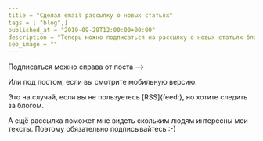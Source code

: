 ```yaml
---
title = "Сделал email рассылку о новых статьях"
tags = [ "blog",]
published_at = "2019-09-29T12:00:00+00:00"
description = "Теперь можно подписаться на рассылку о новых статьях блога"
seo_image = ""
---
```


Подписаться можно справа от поста ⟶

Или под постом, если вы смотрите мобильную версию.

Это на случай, если вы не пользуетесь [RSS]{feed:}, но хотите следить за блогом.

А ещё рассылка поможет мне видеть скольким людям интересны мои тексты. Поэтому обязательно подписывайтесь :-)
